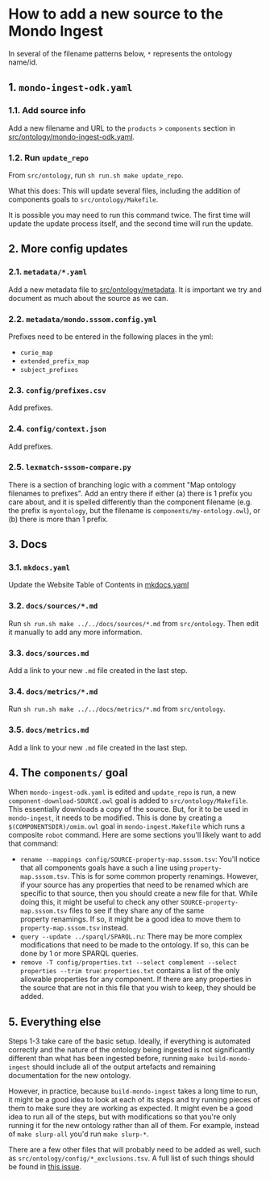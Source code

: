 # How to add a new source to the Mondo Ingest
In several of the filename patterns below, `*` represents the ontology name/id.

## 1. `mondo-ingest-odk.yaml`
### 1.1. Add source info
Add a new filename and URL to the `products` > `components` section in [src/ontology/mondo-ingest-odk.yaml](https://github.com/monarch-initiative/mondo-ingest/blob/main/src/ontology/mondo-ingest-odk.yaml).

### 1.2. Run `update_repo`
From `src/ontology`, run `sh run.sh make update_repo`.

What this does: This will update several files, including the addition of components goals to `src/ontology/Makefile`.

It is possible you may need to run this command twice. The first time will update the update process itself, and the 
second time will run the update.

## 2. More config updates
### 2.1. `metadata/*.yaml`
Add a new metadata file to [src/ontology/metadata](https://github.com/monarch-initiative/mondo-ingest/blob/main/src/ontology/metadata). It is important we try and document as much about the source as we can.

### 2.2. `metadata/mondo.sssom.config.yml`
Prefixes need to be entered in the following places in the yml:
- `curie_map`
- `extended_prefix_map`
- `subject_prefixes`

### 2.3. `config/prefixes.csv`
Add prefixes.

### 2.4. `config/context.json`
Add prefixes.

### 2.5. `lexmatch-sssom-compare.py`
There is a section of branching logic with a comment "Map ontology filenames to prefixes". Add an entry there if either
(a) there is 1 prefix you care about, and it is spelled differently than the component filename (e.g. the prefix is 
`myontology`, but the filename is `components/my-ontology.owl`), or (b) there is more than 1 prefix.

## 3. Docs 
### 3.1. `mkdocs.yaml`
Update the Website Table of Contents in [mkdocs.yaml](https://github.com/monarch-initiative/mondo-ingest/blob/main/mkdocs.yaml)

### 3.2. `docs/sources/*.md`
Run `sh run.sh make ../../docs/sources/*.md` from `src/ontology`. Then edit it manually to add any more information.

### 3.3. `docs/sources.md`
Add a link to your new `.md` file created in the last step.

### 3.4. `docs/metrics/*.md`
Run `sh run.sh make ../../docs/metrics/*.md` from `src/ontology`.

### 3.5. `docs/metrics.md`
Add a link to your new `.md` file created in the last step.

## 4. The `components/` goal
When `mondo-ingest-odk.yaml` is edited and `update_repo` is run, a new `component-download-SOURCE.owl` goal is added to 
`src/ontology/Makefile`. This essentially downloads a copy of the source. But, for it to be used in `mondo-ingest`, it 
needs to be modified. This is done by creating a `$(COMPONENTSDIR)/omim.owl` goal in `mondo-ingest.Makefile` which runs 
a composite `robot` command. Here are some sections you'll likely want to add that command:  
- `rename --mappings config/SOURCE-property-map.sssom.tsv`: You'll notice that all components goals have a such a line 
using `property-map.sssom.tsv`. This is for some common property renamings. However, if your source has any properties 
that need to be renamed which are specific to that source, then you should create a new file for that. While doing this,
 it might be useful to check any other `SOURCE-property-map.sssom.tsv` files to see if they share any of the same  
property renamings. If so, it might be a good idea to move them to `property-map.sssom.tsv` instead.
- `query --update ../sparql/SPARQL.ru`: There may be more complex modifications that need to be made to the ontology. If
 so, this can be done by 1 or more SPARQL queries.
- `remove -T config/properties.txt --select complement --select properties --trim true`: `properties.txt` contains a 
list of the only allowable properties for any component. If there are any properties in the source that are not in this 
file that you wish to keep, they should be added.

## 5. Everything else
Steps 1-3 take care of the basic setup. Ideally, if everything is automated correctly and the nature of the ontology 
being ingested is not significantly different than what has been ingested before, running `make build-mondo-ingest` 
should include all of the output artefacts and remaining documentation for the new ontology.

However, in practice, because `build-mondo-ingest` takes a long time to run, it might be a good idea to look at each of 
its steps and try running pieces of them to make sure they are working as expected. It might even be a good idea to run 
all of the steps, but with modifications so that you're only running it for the new ontology rather than all of them. 
For example, instead of `make slurp-all` you'd run `make slurp-*`.

There are a few other files that will probably need to be added as well, such as `src/ontology/config/*_exclusions.tsv`.
A full list of such things should be found in [this issue](https://github.com/monarch-initiative/mondo-ingest/issues/2).
